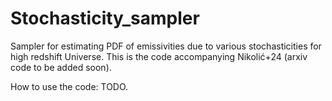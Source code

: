# Stochasticity_sampler  
Sampler for estimating PDF of emissivities due to various stochasticities for high redshift Universe.  This is the code accompanying Nikolić+24 (arxiv code to be added soon).

How to use the code:
TODO.
